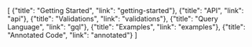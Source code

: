 <div id="navjson">
    [
        {"title": "Getting Started", "link": "getting-started"},
        {"title": "API", "link": "api"},
        {"title": "Validations", "link": "validations"},
        {"title": "Query Language", "link": "gql"},
        {"title": "Examples", "link": "examples"},
        {"title": "Annotated Code", "link": "annotated"}
    ]
</div>
